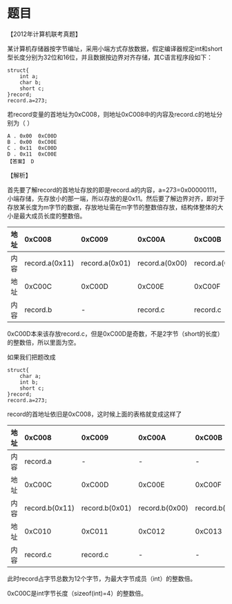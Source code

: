 # 题目

【2012年计算机联考真题】

某计算机存储器按字节编址，采用小端方式存放数据，假定编译器规定int和short型长度分别为32位和16位，并且数据按边界对齐存储，其C语言程序段如下：

```text
struct{
    int a;
    char b;
    short c;
}record;
record.a=273;
```

若record变量的首地址为0xC008，则地址0xC008中的内容及record.c的地址分别为（ ）

```text
A . 0x00  0xC00D
B . 0x00  0xC00E
C . 0x11  0xC00D
D . 0x11  0xC00E
【答案】 D
```

【解析】

首先要了解record的首地址存放的即是record.a的内容，a=273=0x00000111，小端存储，先存放小的那一端，所以存放的是0x11。然后要了解边界对齐，即对于存放某长度为m字节的数据，存放地址需在m字节的整数倍存放，结构体整体的大小是最大成员长度的整数倍。

| 地址 | 0xC008 | 0xC009 | 0xC00A | 0xC00B |
| :--- | :--- | :--- | :--- | :--- |
| 内容 | record.a\(0x11\) | record.a\(0x01\) | record.a\(0x00\) | record.a\(0x00\) |
| 地址 | 0xC00C | 0xC00D | 0xC00E | 0xC00F |
| 内容 | record.b | - | record.c | record.c |

0xC00D本来该存放record.c，但是0xC00D是奇数，不是2字节（short的长度）的整数倍，所以里面为空。

如果我们把题改成

```text
struct{
    char a;
    int b;
    short c;
}record;
record.a=273;
```

 record的首地址依旧是0xC008，这时候上面的表格就变成这样了

| 地址 | 0xC008 | 0xC009 | 0xC00A | 0xC00B |
| :--- | :--- | :--- | :--- | :--- |
| 内容 | record.a | - | - | - |
| 地址 | 0xC00C | 0xC00D | 0xC00E | 0xC00F |
| 内容 | record.b\(0x11\) | record.b\(0x01\) | record.b\(0x00\) | record.b\(0x00\) |
| 地址 | 0xC010 | 0xC011 | 0xC012 | 0xC013 |
| 内容 | record.c | record.c | - | - |

此时record占字节总数为12个字节，为最大字节成员（int）的整数倍。

0xC00C是int字节长度（sizeof\(int\)=4）的整数倍。

